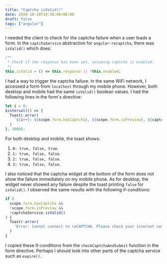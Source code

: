 ```yaml
---
title: "Captcha isValid()"
date: 2020-10-18T19:30:00+08:00
draft: false
tags: ["angular"]
---
```

I needed the client to check for the captcha failure when a user loads a form. In the `captchaService` abstraction for `angular-recaptcha`, there was `isValid()` which does:

```typescript
/**
 * Check if the response has been set, assuming captcha is enabled.
 */
this.isValid = () => this.response || !this.enabled;
```

I had a way to trigger the captcha failure. In the same WiFi network, I accessed a form from `localhost` through my mobile phone. However, both desktop and mobile had the same `isValid()` boolean values. I had the following lines in the form's directive:

```typescript
let i = 0;
$interval(() => {
  Toastr.error(
    `${i++}: ${scope.form.hasCaptcha}, ${scope.form.isPreview}, ${captchaService.isValid()}`,
  )
}, 3000);
```

For both desktop and mobile, the toast shows:

1. `0: true, false, true`.
1. `1: true, false, false`.
1. `2: true, false, false`.
1. `3: true, false, false`.

I also noticed that the captcha widget at the bottom of the form does not show the failure immediately on my mobile phone. As for desktop, the widget never showed any failure despite the toast printing `false` for `isValid()`. I observed the same results with the following if-conditions:

```typescript
if (
  scope.form.hasCaptcha &&
  !scope.form.isPreview &&
  !captchaService.isValid()
) {
  Toastr.error(
    'Error: Cannot connect to reCAPTCHA. Please check your internet connectivity or try submitting on another device.',
  )
}
```

I copied these if-conditions from the `checkCaptchaAndSubmit` function in the form directive. Perhaps I should look into other parts of the captcha service such as `expire()`.
